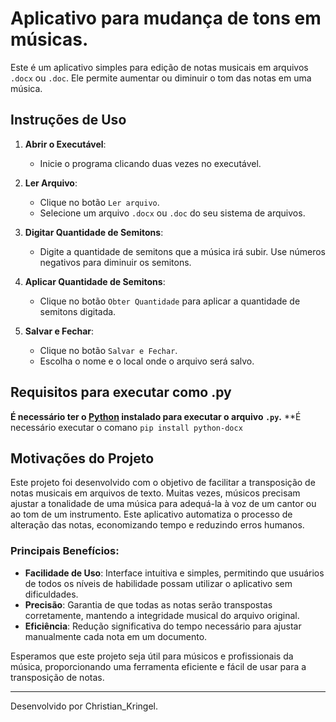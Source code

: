 # Aplicativo para mudança de tons em músicas. 

Este é um aplicativo simples para edição de notas musicais em arquivos `.docx` ou `.doc`. Ele permite aumentar ou diminuir o tom das notas em uma música.

## Instruções de Uso

1. **Abrir o Executável**:
   - Inicie o programa clicando duas vezes no executável.

2. **Ler Arquivo**:
   - Clique no botão `Ler arquivo`.
   - Selecione um arquivo `.docx` ou `.doc` do seu sistema de arquivos.

3. **Digitar Quantidade de Semitons**:
   - Digite a quantidade de semitons que a música irá subir. Use números negativos para diminuir os semitons.

4. **Aplicar Quantidade de Semitons**:
   - Clique no botão `Obter Quantidade` para aplicar a quantidade de semitons digitada.

5. **Salvar e Fechar**:
   - Clique no botão `Salvar e Fechar`.
   - Escolha o nome e o local onde o arquivo será salvo.
     
## Requisitos para executar como .py

**É necessário ter o [Python](https://www.python.org/downloads/) instalado para executar o arquivo `.py`.**
**É necessário executar o comano `pip install python-docx`

## Motivações do Projeto

Este projeto foi desenvolvido com o objetivo de facilitar a transposição de notas musicais em arquivos de texto. 
Muitas vezes, músicos precisam ajustar a tonalidade de uma música para adequá-la à voz de um cantor ou ao tom de um instrumento. Este aplicativo automatiza o processo de alteração das notas, economizando tempo e reduzindo erros humanos.

### Principais Benefícios:

- **Facilidade de Uso**: Interface intuitiva e simples, permitindo que usuários de todos os níveis de habilidade possam utilizar o aplicativo sem dificuldades.
- **Precisão**: Garantia de que todas as notas serão transpostas corretamente, mantendo a integridade musical do arquivo original.
- **Eficiência**: Redução significativa do tempo necessário para ajustar manualmente cada nota em um documento.

Esperamos que este projeto seja útil para músicos e profissionais da música, proporcionando uma ferramenta eficiente e fácil de usar para a transposição de notas.

---

Desenvolvido por Christian_Kringel.
